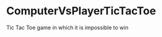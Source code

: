 ComputerVsPlayerTicTacToe
=========================

Tic Tac Toe game in which it is impossible to win 

